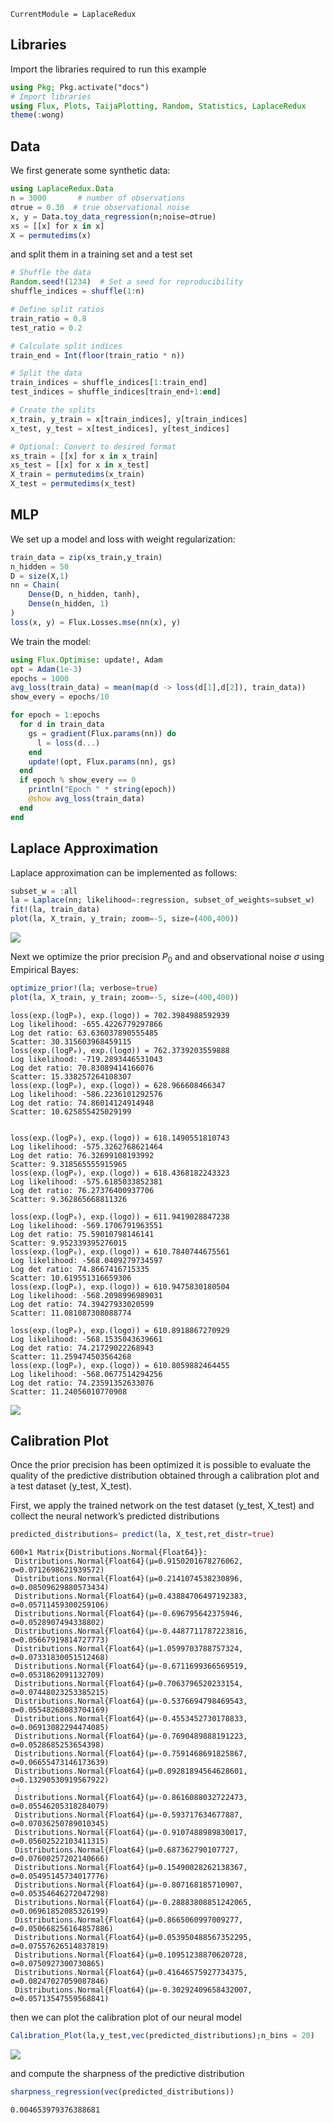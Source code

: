 

``` @meta
CurrentModule = LaplaceRedux
```

## Libraries

Import the libraries required to run this example

``` julia
using Pkg; Pkg.activate("docs")
# Import libraries
using Flux, Plots, TaijaPlotting, Random, Statistics, LaplaceRedux
theme(:wong)
```

## Data

We first generate some synthetic data:

``` julia
using LaplaceRedux.Data
n = 3000       # number of observations
σtrue = 0.30  # true observational noise
x, y = Data.toy_data_regression(n;noise=σtrue)
xs = [[x] for x in x]
X = permutedims(x)
```

and split them in a training set and a test set

``` julia
# Shuffle the data
Random.seed!(1234)  # Set a seed for reproducibility
shuffle_indices = shuffle(1:n)

# Define split ratios
train_ratio = 0.8
test_ratio = 0.2

# Calculate split indices
train_end = Int(floor(train_ratio * n))

# Split the data
train_indices = shuffle_indices[1:train_end]
test_indices = shuffle_indices[train_end+1:end]

# Create the splits
x_train, y_train = x[train_indices], y[train_indices]
x_test, y_test = x[test_indices], y[test_indices]

# Optional: Convert to desired format
xs_train = [[x] for x in x_train]
xs_test = [[x] for x in x_test]
X_train = permutedims(x_train)
X_test = permutedims(x_test)
```

## MLP

We set up a model and loss with weight regularization:

``` julia
train_data = zip(xs_train,y_train)
n_hidden = 50
D = size(X,1)
nn = Chain(
    Dense(D, n_hidden, tanh),
    Dense(n_hidden, 1)
)  
loss(x, y) = Flux.Losses.mse(nn(x), y)
```

We train the model:

``` julia
using Flux.Optimise: update!, Adam
opt = Adam(1e-3)
epochs = 1000
avg_loss(train_data) = mean(map(d -> loss(d[1],d[2]), train_data))
show_every = epochs/10

for epoch = 1:epochs
  for d in train_data
    gs = gradient(Flux.params(nn)) do
      l = loss(d...)
    end
    update!(opt, Flux.params(nn), gs)
  end
  if epoch % show_every == 0
    println("Epoch " * string(epoch))
    @show avg_loss(train_data)
  end
end
```

## Laplace Approximation

Laplace approximation can be implemented as follows:

``` julia
subset_w = :all
la = Laplace(nn; likelihood=:regression, subset_of_weights=subset_w)
fit!(la, train_data)
plot(la, X_train, y_train; zoom=-5, size=(400,400))
```

![](regression_files/figure-commonmark/cell-7-output-1.svg)

Next we optimize the prior precision $P_0$ and and observational noise $\sigma$ using Empirical Bayes:

``` julia
optimize_prior!(la; verbose=true)
plot(la, X_train, y_train; zoom=-5, size=(400,400))
```

    loss(exp.(logP₀), exp.(logσ)) = 702.3984988592939
    Log likelihood: -655.4226779297866
    Log det ratio: 63.636037890555485
    Scatter: 30.315603968459115
    loss(exp.(logP₀), exp.(logσ)) = 762.3739203559888
    Log likelihood: -719.2893446531043
    Log det ratio: 70.83089414166076
    Scatter: 15.338257264108307
    loss(exp.(logP₀), exp.(logσ)) = 628.966608466347
    Log likelihood: -586.2236101292576
    Log det ratio: 74.86014124914948
    Scatter: 10.625855425029199


    loss(exp.(logP₀), exp.(logσ)) = 618.1490551810743
    Log likelihood: -575.3262768621464
    Log det ratio: 76.32699108193992
    Scatter: 9.318565555915965
    loss(exp.(logP₀), exp.(logσ)) = 618.4368182243323
    Log likelihood: -575.6185033852381
    Log det ratio: 76.27376400937706
    Scatter: 9.362865668811326

    loss(exp.(logP₀), exp.(logσ)) = 611.9419028847238
    Log likelihood: -569.1706791963551
    Log det ratio: 75.59010798146141
    Scatter: 9.952339395276015
    loss(exp.(logP₀), exp.(logσ)) = 610.7840744675561
    Log likelihood: -568.0409279734597
    Log det ratio: 74.8667416715335
    Scatter: 10.619551316659306
    loss(exp.(logP₀), exp.(logσ)) = 610.9475830180504
    Log likelihood: -568.2098996989031
    Log det ratio: 74.39427933020599
    Scatter: 11.081087308088774

    loss(exp.(logP₀), exp.(logσ)) = 610.8918867270929
    Log likelihood: -568.1535043639661
    Log det ratio: 74.21729022268943
    Scatter: 11.259474503564268
    loss(exp.(logP₀), exp.(logσ)) = 610.8059882464455
    Log likelihood: -568.0677514294256
    Log det ratio: 74.23591352633076
    Scatter: 11.24056010770908

![](regression_files/figure-commonmark/cell-8-output-5.svg)

## Calibration Plot

Once the prior precision has been optimized it is possible to evaluate the quality of the predictive distribution
obtained through a calibration plot and a test dataset (y_test, X_test).

First, we apply the trained network on the test dataset (y_test, X_test) and collect the neural network’s predicted distributions

``` julia
predicted_distributions= predict(la, X_test,ret_distr=true)
```

    600×1 Matrix{Distributions.Normal{Float64}}:
     Distributions.Normal{Float64}(μ=0.9150201678276062, σ=0.0712698621939572)
     Distributions.Normal{Float64}(μ=0.2141074538230896, σ=0.08509629880573434)
     Distributions.Normal{Float64}(μ=0.43884706497192383, σ=0.05711459300259106)
     Distributions.Normal{Float64}(μ=-0.696795642375946, σ=0.0528907494338802)
     Distributions.Normal{Float64}(μ=-0.4487711787223816, σ=0.05667919814727773)
     Distributions.Normal{Float64}(μ=1.0599703788757324, σ=0.07331830051512468)
     Distributions.Normal{Float64}(μ=-0.6711699366569519, σ=0.0531862091132709)
     Distributions.Normal{Float64}(μ=0.7063796520233154, σ=0.07448023253385215)
     Distributions.Normal{Float64}(μ=-0.5376694798469543, σ=0.05548268083704169)
     Distributions.Normal{Float64}(μ=-0.4553452730178833, σ=0.06913082294474085)
     Distributions.Normal{Float64}(μ=-0.7690489888191223, σ=0.0528685253654398)
     Distributions.Normal{Float64}(μ=-0.7591468691825867, σ=0.06655473146173639)
     Distributions.Normal{Float64}(μ=0.09281894564628601, σ=0.13290530919567922)
     ⋮
     Distributions.Normal{Float64}(μ=-0.8616088032722473, σ=0.05546205318284079)
     Distributions.Normal{Float64}(μ=-0.593717634677887, σ=0.07036250789010345)
     Distributions.Normal{Float64}(μ=-0.9107488989830017, σ=0.05602522103411315)
     Distributions.Normal{Float64}(μ=0.687362790107727, σ=0.07600257202140666)
     Distributions.Normal{Float64}(μ=0.15490028262138367, σ=0.05495145734017776)
     Distributions.Normal{Float64}(μ=-0.807168185710907, σ=0.05354646272047298)
     Distributions.Normal{Float64}(μ=-0.28883808851242065, σ=0.06961852085326199)
     Distributions.Normal{Float64}(μ=0.8665060997009277, σ=0.050668256164857886)
     Distributions.Normal{Float64}(μ=0.053950488567352295, σ=0.07557626514837819)
     Distributions.Normal{Float64}(μ=0.10951238870620728, σ=0.0750927300730865)
     Distributions.Normal{Float64}(μ=0.41646575927734375, σ=0.08247027059087846)
     Distributions.Normal{Float64}(μ=-0.30292409658432007, σ=0.05713547559568841)

then we can plot the calibration plot of our neural model

``` julia
Calibration_Plot(la,y_test,vec(predicted_distributions);n_bins = 20)
```

![](regression_files/figure-commonmark/cell-10-output-1.svg)

and compute the sharpness of the predictive distribution

``` julia
sharpness_regression(vec(predicted_distributions))
```

    0.004653979376388681
